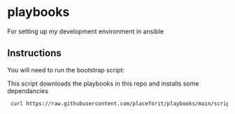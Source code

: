 # playbooks
For setting up my development environment in ansible

## Instructions

You will need to run the bootstrap script:

This script downloads the playbooks in this repo and installs some dependancies

```bash
 curl https://raw.githubusercontent.com/placeforit/playbooks/main/scripts/bootstrap.sh | bash
```
